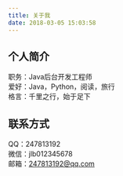 ```yaml
---
title: 关于我
date: 2018-03-05 15:03:58
---
```

## 个人简介
职务：Java后台开发工程师<br/>
爱好：Java，Python，阅读，旅行<br/>
格言：千里之行，始于足下<br/>
## 联系方式
QQ：247813192<br/>
微信：jlb012345678<br/>
邮箱：247813192@qq.com<br/>
